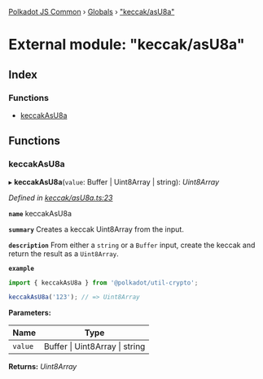 [Polkadot JS Common](../README.md) › [Globals](../globals.md) › ["keccak/asU8a"](_keccak_asu8a_.md)

# External module: "keccak/asU8a"

## Index

### Functions

* [keccakAsU8a](_keccak_asu8a_.md#keccakasu8a)

## Functions

###  keccakAsU8a

▸ **keccakAsU8a**(`value`: Buffer | Uint8Array | string): *Uint8Array*

*Defined in [keccak/asU8a.ts:23](https://github.com/polkadot-js/common/blob/fc9a5ac2/packages/util-crypto/src/keccak/asU8a.ts#L23)*

**`name`** keccakAsU8a

**`summary`** Creates a keccak Uint8Array from the input.

**`description`** 
From either a `string` or a `Buffer` input, create the keccak and return the result as a `Uint8Array`.

**`example`** 
<BR>

```javascript
import { keccakAsU8a } from '@polkadot/util-crypto';

keccakAsU8a('123'); // => Uint8Array
```

**Parameters:**

Name | Type |
------ | ------ |
`value` | Buffer &#124; Uint8Array &#124; string |

**Returns:** *Uint8Array*
